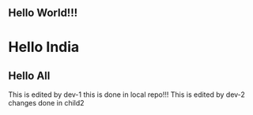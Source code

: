 ## Hello World!!!
# Hello India
## Hello All


This is edited by dev-1
this is done in local repo!!!
This is edited by dev-2
changes done in child2
